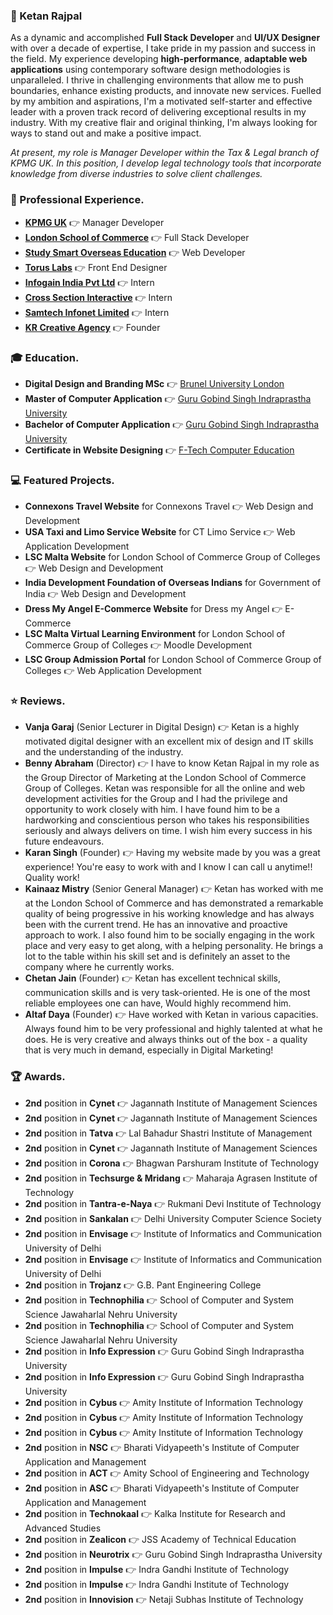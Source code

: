 ### :necktie: Ketan Rajpal
As a dynamic and accomplished **Full Stack Developer** and **UI/UX Designer** with over a decade of expertise, I take pride in my passion and success in the field. My experience developing **high-performance**, **adaptable web applications** using contemporary software design methodologies is unparalleled. I thrive in challenging environments that allow me to push boundaries, enhance existing products, and innovate new services. Fuelled by my ambition and aspirations, I'm a motivated self-starter and effective leader with a proven track record of delivering exceptional results in my industry. With my creative flair and original thinking, I'm always looking for ways to stand out and make a positive impact.

*At present, my role is Manager Developer within the Tax & Legal branch of KPMG UK. In this position, I develop legal technology tools that incorporate knowledge from diverse industries to solve client challenges.*


### :briefcase: Professional Experience.
* **[KPMG UK](https://kpmg.com/)** :point_right: Manager Developer
* **[London School of Commerce](https://www.lsclondon.co.uk)** :point_right: Full Stack Developer
* **[Study Smart Overseas Education](https://www.studysmart.co.in)** :point_right: Web Developer
* **[Torus Labs](https://www.tor.us)** :point_right: Front End Designer
* **[Infogain India Pvt Ltd](https://www.infogain.com)** :point_right: Intern
* **[Cross Section Interactive](https://www.csipl.net)** :point_right: Intern
* **[Samtech Infonet Limited](https://samtechinfonet.com)** :point_right: Intern
* **[KR Creative Agency](https://www.krcreativeagency.com)** :point_right: Founder


### :mortar_board: Education.
* **Digital Design and Branding MSc** :point_right: [Brunel University London](https://www.brunel.ac.uk)
* **Master of Computer Application** :point_right: [Guru Gobind Singh Indraprastha University](http://www.ipu.ac.in)
* **Bachelor of Computer Application** :point_right: [Guru Gobind Singh Indraprastha University](http://www.ipu.ac.in)
* **Certificate in Website Designing** :point_right: [F-Tech Computer Education](https://www.f-tec.net.in)


### :computer: Featured Projects.
* **Connexons Travel Website** for Connexons Travel :point_right: Web Design and Development
* **USA Taxi and Limo Service Website** for CT Limo Service :point_right: Web Application Development
* **LSC Malta Website** for London School of Commerce Group of Colleges :point_right: Web Design and Development
* **India Development Foundation of Overseas Indians** for Government of India :point_right: Web Design and Development
* **Dress My Angel E-Commerce Website** for Dress my Angel :point_right: E-Commerce
* **LSC Malta Virtual Learning Environment** for London School of Commerce Group of Colleges :point_right: Moodle Development
* **LSC Group Admission Portal** for London School of Commerce Group of Colleges :point_right: Web Application Development


### :star: Reviews.
* **Vanja Garaj** (Senior Lecturer in Digital Design) :point_right: Ketan is a highly motivated digital designer with an excellent mix of design and IT skills and the understanding of the industry.
* **Benny Abraham** (Director) :point_right: I have to know Ketan Rajpal in my role as the Group Director of Marketing at the London School of Commerce Group of Colleges. Ketan was responsible for all the online and web development activities for the Group and I had the privilege and opportunity to work closely with him. I have found him to be a hardworking and conscientious person who takes his responsibilities seriously and always delivers on time. I wish him every success in his future endeavours.
* **Karan Singh** (Founder) :point_right: Having my website made by you was a great experience! You're easy to work with and I know I can call u anytime!! Quality work!
* **Kainaaz Mistry** (Senior General Manager) :point_right: Ketan has worked with me at the London School of Commerce and has demonstrated a remarkable quality of being progressive in his working knowledge and has always been with the current trend. He has an innovative and proactive approach to work. I also found him to be socially engaging in the work place and very easy to get along, with a helping personality. He brings a lot to the table within his skill set and is definitely an asset to the company where he currently works.
* **Chetan Jain** (Founder) :point_right: Ketan has excellent technical skills, communication skills and is very task-oriented. He is one of the most reliable employees one can have, Would highly recommend him.
* **Altaf Daya** (Founder) :point_right: Have worked with Ketan in various capacities. Always found him to be very professional and highly talented at what he does. He is very creative and always thinks out of the box - a quality that is very much in demand, especially in Digital Marketing!


### :trophy: Awards.
* **2nd** position in **Cynet** :point_right: Jagannath Institute of Management Sciences
* **2nd** position in **Cynet** :point_right: Jagannath Institute of Management Sciences
* **2nd** position in **Tatva** :point_right: Lal Bahadur Shastri Institute of Management
* **2nd** position in **Cynet** :point_right: Jagannath Institute of Management Sciences
* **2nd** position in **Corona** :point_right: Bhagwan Parshuram Institute of Technology
* **2nd** position in **Techsurge & Mridang** :point_right: Maharaja Agrasen Institute of Technology
* **2nd** position in **Tantra-e-Naya** :point_right: Rukmani Devi Institute of Technology
* **2nd** position in **Sankalan** :point_right: Delhi University Computer Science Society
* **2nd** position in **Envisage** :point_right: Institute of Informatics and Communication University of Delhi
* **2nd** position in **Envisage** :point_right: Institute of Informatics and Communication University of Delhi
* **2nd** position in **Trojanz** :point_right: G.B. Pant Engineering College
* **2nd** position in **Technophilia** :point_right: School of Computer and System Science Jawaharlal Nehru University
* **2nd** position in **Technophilia** :point_right: School of Computer and System Science Jawaharlal Nehru University
* **2nd** position in **Info Expression** :point_right: Guru Gobind Singh Indraprastha University
* **2nd** position in **Info Expression** :point_right: Guru Gobind Singh Indraprastha University
* **2nd** position in **Cybus** :point_right: Amity Institute of Information Technology
* **2nd** position in **Cybus** :point_right: Amity Institute of Information Technology
* **2nd** position in **Cybus** :point_right: Amity Institute of Information Technology
* **2nd** position in **NSC** :point_right: Bharati Vidyapeeth's Institute of Computer Application and Management
* **2nd** position in **ACT** :point_right: Amity School of Engineering and Technology
* **2nd** position in **ASC** :point_right: Bharati Vidyapeeth's Institute of Computer Application and Management
* **2nd** position in **Technokaal** :point_right: Kalka Institute for Research and Advanced Studies
* **2nd** position in **Zealicon** :point_right: JSS Academy of Technical Education
* **2nd** position in **Neurotrix** :point_right: Guru Gobind Singh Indraprastha University
* **2nd** position in **Impulse** :point_right: Indra Gandhi Institute of Technology
* **2nd** position in **Impulse** :point_right: Indra Gandhi Institute of Technology
* **2nd** position in **Innovision** :point_right: Netaji Subhas Institute of Technology
